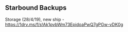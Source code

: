 ## Starbound Backups

Storage (28/4/19), new ship - https://1drv.ms/f/s!Ak1pvbWm73EpidoaPwQ7gPGw-vDK0g